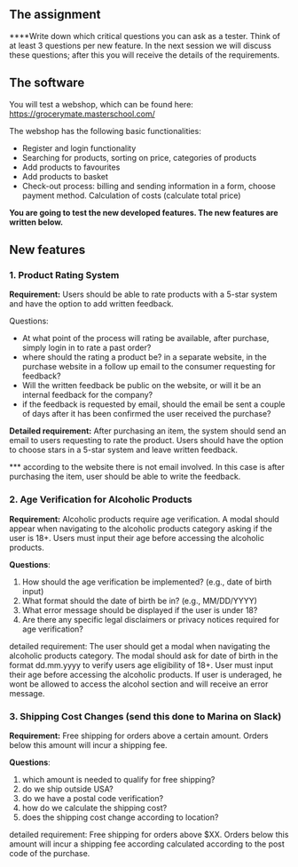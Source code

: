 ## The assignment

****Write down which critical questions you can ask as a tester. Think of at least 3 questions per new feature. In the next session we will discuss these questions; after this you will receive the details of the requirements. 

## **The software**

You will test a webshop, which can be found here: https://grocerymate.masterschool.com/

The webshop has the following basic functionalities:

- Register and login functionality
- Searching for products, sorting on price, categories of products
- Add products to favourites
- Add products to basket
- Check-out process: billing and sending information in a form, choose payment method. Calculation of costs (calculate total price)

**You are going to test the new developed features. The new features are written below.**

## New features

### **1. Product Rating System**

**Requirement:** Users should be able to rate products with a 5-star system and have the option to add written feedback.

Questions:

- At what point of the process will rating be available, after purchase, simply login in to rate a past order?
- where should the rating a product be? in a separate website, in the purchase website in a follow up email to the consumer requesting for feedback?
- Will the written feedback be public on the website, or will it be an internal feedback for the company?
- if the feedback is requested by email, should the email be sent a couple of days after it has been confirmed the user received the purchase?

**Detailed requirement:** After purchasing an item, the system should send an email to users requesting to rate the product. Users should have the option to choose stars in a 5-star system and leave written feedback.

*** according to the website there is not email involved. In this case is after purchasing the item, user should be able to write the feedback. 

### **2. Age Verification for Alcoholic Products**

**Requirement:** Alcoholic products require age verification. A modal should appear when navigating to the alcoholic products category asking if the user is 18+. Users must input their age before accessing the alcoholic products.

**Questions**:

1. How should the age verification be implemented? (e.g., date of birth input)
2. What format should the date of birth be in? (e.g., MM/DD/YYYY)
3. What error message should be displayed if the user is under 18?
4. Are there any specific legal disclaimers or privacy notices required for age verification?

detailed requirement: The user should get a modal when navigating the alcoholic products category. The modal should ask for date of birth in the format dd.mm.yyyy to verify users age eligibility of 18+. User must input their age before accessing the alcoholic products. If user is underaged, he wont be allowed to access the alcohol section and will receive an error message.

### **3. Shipping Cost Changes (send this done to Marina on Slack)**

**Requirement:** Free shipping for orders above a certain amount. Orders below this amount will incur a shipping fee.

**Questions**:

1. which amount is needed to qualify for free shipping?
2. do we ship outside USA?
3. do we have a postal code verification?
4. how do we calculate the shipping cost?
5. does the shipping cost change according to location?

detailed requirement: Free shipping for orders above $XX. Orders below this amount will incur a shipping fee according calculated according to the post code of the purchase.
